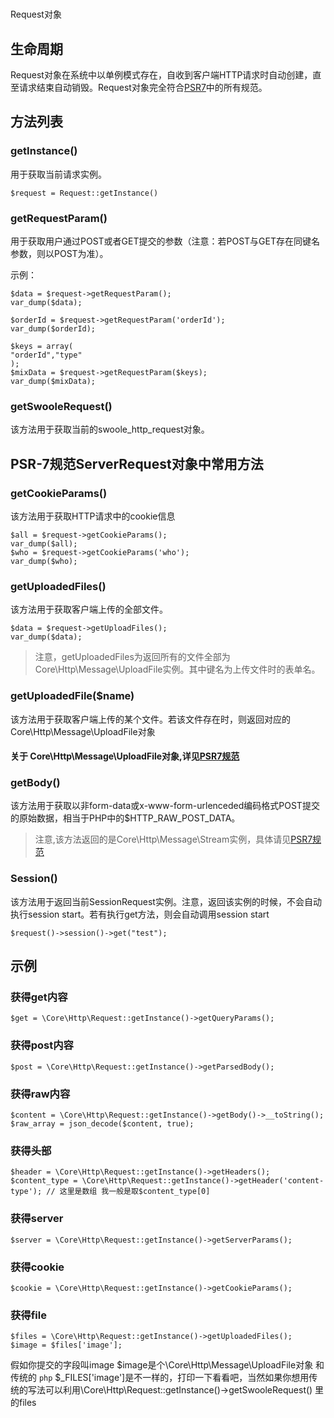 #
Request对象

## 生命周期
Request对象在系统中以单例模式存在，自收到客户端HTTP请求时自动创建，直至请求结束自动销毁。Request对象完全符合[PSR7](psr-7.md)中的所有规范。
## 方法列表
### getInstance()
用于获取当前请求实例。
```
$request = Request::getInstance()
```
### getRequestParam()
用于获取用户通过POST或者GET提交的参数（注意：若POST与GET存在同键名参数，则以POST为准）。

示例：
```
$data = $request->getRequestParam();
var_dump($data);

$orderId = $request->getRequestParam('orderId');
var_dump($orderId);

$keys = array(
"orderId","type"
);
$mixData = $request->getRequestParam($keys);
var_dump($mixData);
```
### getSwooleRequest()
该方法用于获取当前的swoole_http_request对象。

## PSR-7规范ServerRequest对象中常用方法
### getCookieParams()
该方法用于获取HTTP请求中的cookie信息
```
$all = $request->getCookieParams();
var_dump($all);
$who = $request->getCookieParams('who');
var_dump($who);
```
### getUploadedFiles()
该方法用于获取客户端上传的全部文件。
```
$data = $request->getUploadFiles();
var_dump($data);
```
> 注意，getUploadedFiles为返回所有的文件全部为Core\Http\Message\UploadFile实例。其中键名为上传文件时的表单名。

### getUploadedFile($name)
该方法用于获取客户端上传的某个文件。若该文件存在时，则返回对应的Core\Http\Message\UploadFile对象
#### 关于 Core\Http\Message\UploadFile对象,详见[PSR7规范](Base/Controller/psr-7.md)

### getBody()
该方法用于获取以非form-data或x-www-form-urlenceded编码格式POST提交的原始数据，相当于PHP中的$HTTP_RAW_POST_DATA。
> 注意,该方法返回的是Core\Http\Message\Stream实例，具体请见[PSR7规范](Base/Controller/psr-7.md)

### Session()
该方法用于返回当前SessionRequest实例。注意，返回该实例的时候，不会自动执行session start。若有执行get方法，则会自动调用session start
```
$request()->session()->get("test");
```
## 示例
### 获得get内容
```
$get = \Core\Http\Request::getInstance()->getQueryParams();
```
### 获得post内容
```
$post = \Core\Http\Request::getInstance()->getParsedBody();
```
### 获得raw内容
```
$content = \Core\Http\Request::getInstance()->getBody()->__toString();
$raw_array = json_decode($content, true);
```

### 获得头部
```
$header = \Core\Http\Request::getInstance()->getHeaders();
$content_type = \Core\Http\Request::getInstance()->getHeader('content-type'); // 这里是数组 我一般是取$content_type[0]
```
### 获得server
```
$server = \Core\Http\Request::getInstance()->getServerParams();

```
### 获得cookie
```
$cookie = \Core\Http\Request::getInstance()->getCookieParams();

```
### 获得file
```
$files = \Core\Http\Request::getInstance()->getUploadedFiles();
$image = $files['image'];
```
假如你提交的字段叫image
$image是个\Core\Http\Message\UploadFile对象
和传统的 `php` $_FILES['image']是不一样的，打印一下看看吧，当然如果你想用传统的写法可以利用\Core\Http\Request::getInstance()->getSwooleRequest() 里的files

<script>
var _hmt = _hmt || [];
(function() {
var hm = document.createElement("script");
hm.src = "https://hm.baidu.com/hm.js?4c8d895ff3b25bddb6fa4185c8651cc3";
var s = document.getElementsByTagName("script")[0];
s.parentNode.insertBefore(hm, s);
})();
</script>
<script>
(function(){
var bp = document.createElement('script');
var curProtocol = window.location.protocol.split(':')[0];
if (curProtocol === 'https') {
bp.src = 'https://zz.bdstatic.com/linksubmit/push.js';
}
else {
bp.src = 'http://push.zhanzhang.baidu.com/push.js';
}
var s = document.getElementsByTagName("script")[0];
s.parentNode.insertBefore(bp, s);
})();
</script>